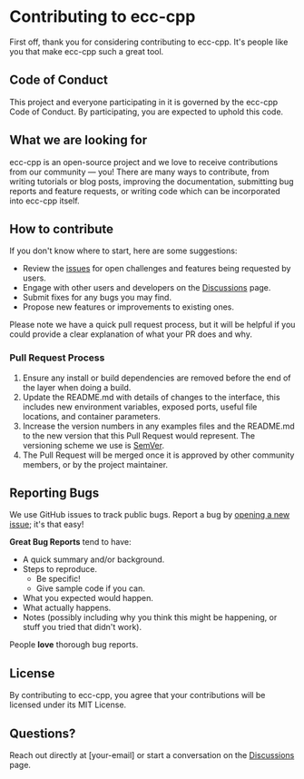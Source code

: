 # Contributing to ecc-cpp

First off, thank you for considering contributing to ecc-cpp. It's people like you that make ecc-cpp such a great tool.

## Code of Conduct

This project and everyone participating in it is governed by the ecc-cpp Code of Conduct. By participating, you are expected to uphold this code.

## What we are looking for

ecc-cpp is an open-source project and we love to receive contributions from our community — you! There are many ways to contribute, from writing tutorials or blog posts, improving the documentation, submitting bug reports and feature requests, or writing code which can be incorporated into ecc-cpp itself.

## How to contribute

If you don't know where to start, here are some suggestions:

* Review the [issues](https://github.com/crypto-keys-unlocked/ecc-cpp/issues) for open challenges and features being requested by users.
* Engage with other users and developers on the [Discussions](https://github.com/crypto-keys-unlocked/ecc-cpp/discussions) page.
* Submit fixes for any bugs you may find.
* Propose new features or improvements to existing ones.

Please note we have a quick pull request process, but it will be helpful if you could provide a clear explanation of what your PR does and why.

### Pull Request Process

1. Ensure any install or build dependencies are removed before the end of the layer when doing a build.
2. Update the README.md with details of changes to the interface, this includes new environment variables, exposed ports, useful file locations, and container parameters.
3. Increase the version numbers in any examples files and the README.md to the new version that this Pull Request would represent. The versioning scheme we use is [SemVer](http://semver.org/).
4. The Pull Request will be merged once it is approved by other community members, or by the project maintainer.

## Reporting Bugs

We use GitHub issues to track public bugs. Report a bug by [opening a new issue](https://github.com/your-repo/ecc-cpp/issues/new); it's that easy!

**Great Bug Reports** tend to have:

- A quick summary and/or background.
- Steps to reproduce.
  - Be specific!
  - Give sample code if you can.
- What you expected would happen.
- What actually happens.
- Notes (possibly including why you think this might be happening, or stuff you tried that didn't work).

People **love** thorough bug reports.

## License

By contributing to ecc-cpp, you agree that your contributions will be licensed under its MIT License.

## Questions?

Reach out directly at [your-email] or start a conversation on the [Discussions](https://github.com/your-repo/ecc-cpp/discussions) page.
